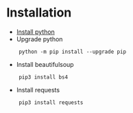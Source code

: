 # Installation
- [Install python](https://www.python.org/downloads/)
- Upgrade python
```
    python -m pip install --upgrade pip 
```
- Install beautifulsoup
```
    pip3 install bs4
```
- Install requests
```
    pip3 install requests
```